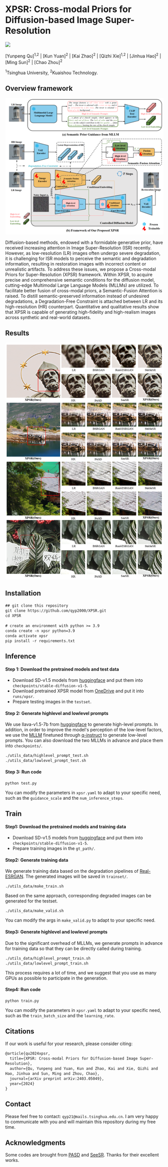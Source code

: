 # XPSR: Cross-modal Priors for Diffusion-based Image Super-Resolution

<a href='https://arxiv.org/abs/2403.05049'><img src='https://img.shields.io/badge/arXiv-2403.05049-b31b1b.svg'></a> &nbsp;&nbsp;

[Yunpeng Qu]<sup>1,2</sup> | [Kun Yuan]<sup>2</sup> | [Kai Zhao]<sup>2</sup> | [Qizhi Xie]<sup>1,2</sup> | [Jinhua Hao]<sup>2</sup> | [Ming Sun]<sup>2</sup> | [Chao Zhou]<sup>2</sup>

<sup>1</sup>Tsinghua University, <sup>2</sup>Kuaishou Technology.

## Overview framework
![XPSR](figure/framework.png)

Diffusion-based methods, endowed with a formidable generative prior, have received increasing attention in Image Super-Resolution (ISR) recently.  However, as low-resolution (LR) images often undergo severe degradation, it is challenging for ISR models to perceive the semantic and degradation information, resulting in restoration images with incorrect content or unrealistic artifacts. To address these issues, we propose a Cross-modal Priors for Super-Resolution (XPSR) framework. Within XPSR, to acquire precise and comprehensive semantic conditions for the diffusion model, cutting-edge Multimodal Large Language Models (MLLMs) are utilized. To facilitate better fusion of cross-modal priors, a Semantic-Fusion Attention is raised. To distill semantic-preserved information instead of undesired degradations, a Degradation-Free Constraint is attached between LR and its high-resolution (HR) counterpart. Quantitative and qualitative results show that XPSR is capable of generating high-fidelity and high-realism images across synthetic and real-world datasets.

## Results
![xpsr](figure/results.png)

## Installation
```
## git clone this repository
git clone https://github.com/qyp2000/XPSR.git
cd XPSR

# create an environment with python >= 3.9
conda create -n xpsr python=3.9
conda activate xpsr
pip install -r requirements.txt
```


## Inference
#### Step 1: Download the pretrained models and test data
- Download SD-v1.5 models from [huggingface](https://huggingface.co/runwayml/stable-diffusion-v1-5) and put them into ``checkpoints/stable-diffusion-v1-5``.
- Download pretrained XPSR model from [OneDrive](https://drive.google.com/drive/folders/1rzlHjp6DuiD7timULeDvmxSQignnMywS?usp=sharing) and put it into ``runs/xpsr``.
- Prepare testing images in the `testset`.

#### Step 2: Generate highlevel and lowlevel prompts
We use llava-v1.5-7b from [huggingface](https://huggingface.co/liuhaotian/llava-v1.5-7b) to generate high-level prompts.
In addition, in order to improve the model's perception of the low-level factors, we use the [MLLM](https://huggingface.co/DLight1551/internlm-xcomposer-vl-7b-qinstruct-full) finetuned through [q-instruct](https://q-future.github.io/Q-Instruct/) to generate low-level prompts.
You can also download the two MLLMs in advance and place them into ``checkpoints/``.
```
./utils_data/highlevel_prompt_test.sh
./utils_data/lowlevel_prompt_test.sh
```

#### Step 3: Run code
```
python test.py
```
You can modify the parameters in `xpsr.yaml` to adapt to your specific need, such as the `guidance_scale` and the `num_inference_steps`.

## Train 

#### Step1: Download the pretrained models and training data
- Download SD-v1.5 models from [huggingface](https://huggingface.co/runwayml/stable-diffusion-v1-5) and put them into ``checkpoints/stable-diffusion-v1-5``.
- Prepare training images in the `gt_path/`.

#### Step2: Generate training data
We generate training data based on the degradation pipelines of [Real-ESRGAN](https://openaccess.thecvf.com/content/ICCV2021W/AIM/html/Wang_Real-ESRGAN_Training_Real-World_Blind_Super-Resolution_With_Pure_Synthetic_Data_ICCVW_2021_paper.html).
The generated images will be saved in `trainset/`.
```
./utils_data/make_train.sh
```
Based on the same approach, corresponding degraded images can be generated for the testset.
```
./utils_data/make_valid.sh
```
You can modify the args in `make_valid.py` to adapt to your specific need.

#### Step3: Generate highlevel and lowlevel prompts
Due to the significant overhead of MLLMs, we generate prompts in advance for training data so that they can be directly called during training.
```
./utils_data/highlevel_prompt_train.sh
./utils_data/lowlevel_prompt_train.sh
```
This process requires a lot of time, and we suggest that you use as many GPUs as possible to participate in the generation.

#### Step4: Run code
```
python train.py
```
You can modify the parameters in `xpsr.yaml` to adapt to your specific need, such as the `train_batch_size` and the `learning_rate`.


## Citations
If our work is useful for your research, please consider citing:
```
@article{qu2024xpsr,
  title={XPSR: Cross-modal Priors for Diffusion-based Image Super-Resolution},
  author={Qu, Yunpeng and Yuan, Kun and Zhao, Kai and Xie, Qizhi and Hao, Jinhua and Sun, Ming and Zhou, Chao},
  journal={arXiv preprint arXiv:2403.05049},
  year={2024}
}
```
## Contact
Please feel free to contact: `qyp21@mails.tsinghua.edu.cn`. I am very happy to communicate with you and will maintain this repository during my free time.

## Acknowledgments
Some codes are brought from [PASD](https://github.com/yangxy/PASD) and [SeeSR](https://github.com/cswry/SeeSR). Thanks for their excellent works.